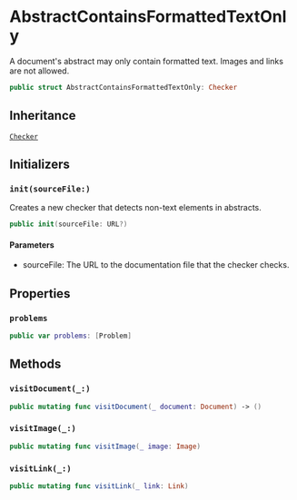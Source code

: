 # AbstractContainsFormattedTextOnly

A document's abstract may only contain formatted text. Images and links are not allowed.

``` swift
public struct AbstractContainsFormattedTextOnly: Checker 
```

## Inheritance

[`Checker`](/Checker)

## Initializers

### `init(sourceFile:)`

Creates a new checker that detects non-text elements in abstracts.

``` swift
public init(sourceFile: URL?) 
```

#### Parameters

  - sourceFile: The URL to the documentation file that the checker checks.

## Properties

### `problems`

``` swift
public var problems: [Problem] 
```

## Methods

### `visitDocument(_:)`

``` swift
public mutating func visitDocument(_ document: Document) -> () 
```

### `visitImage(_:)`

``` swift
public mutating func visitImage(_ image: Image) 
```

### `visitLink(_:)`

``` swift
public mutating func visitLink(_ link: Link) 
```
